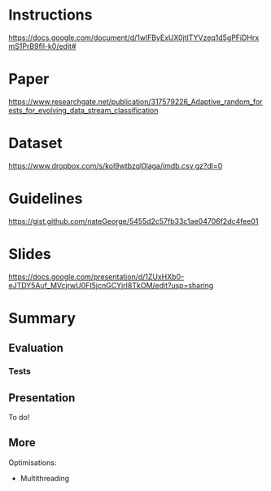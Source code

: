 # Instructions
https://docs.google.com/document/d/1wlFByExUX0jtlTYVzeq1d5gPFiDHrxmS1PrB9fll-k0/edit#

# Paper
https://www.researchgate.net/publication/317579226_Adaptive_random_forests_for_evolving_data_stream_classification

# Dataset
https://www.dropbox.com/s/kol9wtbzql0laga/imdb.csv.gz?dl=0

# Guidelines
https://gist.github.com/nateGeorge/5455d2c57fb33c1ae04706f2dc4fee01

# Slides
https://docs.google.com/presentation/d/1ZUxHXb0-eJTDY5Auf_MVcjrwU0FI5jcnGCYjrI8TkOM/edit?usp=sharing

# Summary

## Evaluation

### Tests

## Presentation
To do!

## More
Optimisations: 
- Multithreading

